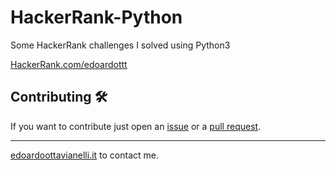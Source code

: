 # HackerRank-Python

Some HackerRank challenges I solved using Python3

[HackerRank.com/edoardottt](https://www.hackerrank.com/edoardottt)

Contributing 🛠
-------

If you want to contribute just open an [issue](https://github.com/edoardottt/HackerRank-Python/issues) or a [pull request](https://github.com/edoardottt/HackerRank-Python/pulls).

------
[edoardoottavianelli.it](https://www.edoardoottavianelli.it/) to contact me.
